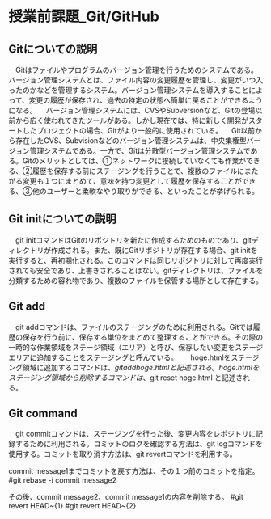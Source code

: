 # 授業前課題_Git/GitHub

## Gitについての説明
　Gitはファイルやプログラムのバージョン管理を行うためのシステムである。バージョン管理システムとは、ファイル内容の変更履歴を管理し、変更がいつ入ったのかなどを管理するシステム。バージョン管理システムを導入することによって、変更の履歴が保存され、過去の特定の状態へ簡単に戻ることができるようになる。
　バージョン管理システムには、CVSやSubversionなど、Gitの登場以前から広く使われてきたツールがある。しかし現在では、特に新しく開発がスタートしたプロジェクトの場合、Gitがより一般的に使用されている。
　Git以前から存在したCVS、Subvisionなどのバージョン管理システムは、中央集権型バージョン管理システムである。一方で、Gitは分散型バージョン管理システムである。Gitのメリットとしては、①ネットワークに接続していなくても作業ができる、②履歴を保存する前にステージングを行うことで、複数のファイルにまたがる変更も１つにまとめて、意味を持つ変更として履歴を保存することができる、③他のユーザーと柔軟なやり取りができる、といったことが挙げられる。

## Git initについての説明
　git initコマンドはGitのリポジトリを新たに作成するためのものであり、gitディレクトリが作成される。また、既にGitリポジトリが存在する場合、git initを実行すると、再初期化される。このコマンドは同じリポジトリに対して再度実行されても安全であり、上書きされることはない。gitディレクトリは、ファイルを分類するための容れ物であり、複数のファイルを保管する場所として存在する。

## Git add
　git addコマンドは、ファイルのステージングのために利用される。Gitでは履歴の保存を行う前に、保存する単位をまとめて整理することができる。その際の一時的な作業領域をステージ領域（エリア）と呼び、保存したい変更をステージエリアに追加することをステージングと呼んでいる。　
　hoge.htmlをステージング領域に追加するコマンドは、$git add hoge.html と記述される。
　hoge.htmlをステージング領域から削除するコマンドは、$git reset hoge.html と記述される。
## Git command
　git commitコマンドは、ステージングを行った後、変更内容をレポジトリに記録するために利用される。コミットのログを確認する方法は、git logコマンドを使用する。コミットを取り消す方法は、git revertコマンドを利用する。

commit message1までコミットを戻す方法は、その１つ前のコミットを指定。  #git rebase -i commit message2

その後、commit message2、commit message1の内容を削除する。  #git revert HEAD~{1} #git revert HEAD~{2}
